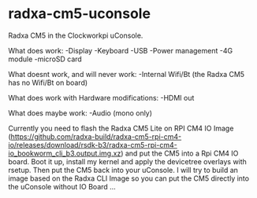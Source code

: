 # radxa-cm5-uconsole
Radxa CM5 in the Clockworkpi uConsole. 


What does work:
-Display
-Keyboard
-USB
-Power management
-4G module
-microSD card

What doesnt work, and will never work:
-Internal Wifi/Bt (the Radxa CM5 has no Wifi/Bt on board)

What does work with Hardware modifications:
-HDMI out

What does maybe work:
-Audio (mono only)


Currently you need to flash the Radxa CM5 Lite on RPI CM4 IO Image (https://github.com/radxa-build/radxa-cm5-rpi-cm4-io/releases/download/rsdk-b3/radxa-cm5-rpi-cm4-io_bookworm_cli_b3.output.img.xz) and put the CM5 into a Rpi CM4 IO board. Boot it up, install my kernel and apply the devicetree overlays with rsetup. Then put the CM5 back into your uConsole.
I will try to build an image based on the Radxa CLI Image so you can put the CM5 directly into the uConsole without IO Board ...
